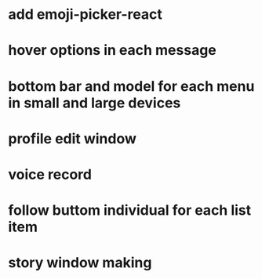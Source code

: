 <!-- # post view complete in pc -->
<!-- # reply in message section while swiping -->
# add emoji-picker-react
# hover options in each message
# bottom bar and model for each menu in small and large devices
<!-- # touch and hold and normal menu in each chat.. -->
# profile edit window
# voice record
# follow buttom individual for each list item
# story window making